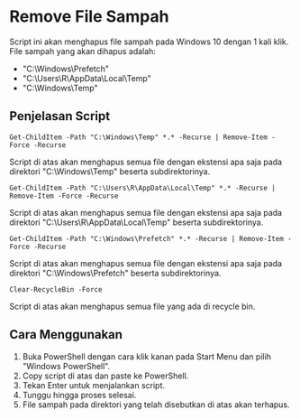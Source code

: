 # Remove File Sampah

Script ini akan menghapus file sampah pada Windows 10 dengan 1 kali klik. File sampah yang akan dihapus adalah:

- "C:\Windows\Prefetch"
- "C:\Users\R\AppData\Local\Temp"
- "C:\Windows\Temp"

## Penjelasan Script

```
Get-ChildItem -Path "C:\Windows\Temp" *.* -Recurse | Remove-Item -Force -Recurse
```

Script di atas akan menghapus semua file dengan ekstensi apa saja pada direktori "C:\Windows\Temp" beserta subdirektorinya.

```
Get-ChildItem -Path "C:\Users\R\AppData\Local\Temp" *.* -Recurse | Remove-Item -Force -Recurse
```

Script di atas akan menghapus semua file dengan ekstensi apa saja pada direktori "C:\Users\R\AppData\Local\Temp" beserta subdirektorinya.

```
Get-ChildItem -Path "C:\Windows\Prefetch" *.* -Recurse | Remove-Item -Force -Recurse
```

Script di atas akan menghapus semua file dengan ekstensi apa saja pada direktori "C:\Windows\Prefetch" beserta subdirektorinya.

```
Clear-RecycleBin -Force
```

Script di atas akan menghapus semua file yang ada di recycle bin.

## Cara Menggunakan

1. Buka PowerShell dengan cara klik kanan pada Start Menu dan pilih "Windows PowerShell".
2. Copy script di atas dan paste ke PowerShell.
3. Tekan Enter untuk menjalankan script.
4. Tunggu hingga proses selesai.
5. File sampah pada direktori yang telah disebutkan di atas akan terhapus.


